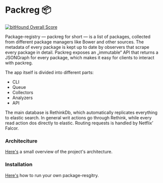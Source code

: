 # Packreg :package:

[![bitHound Overall Score](https://www.bithound.io/github/packreg/packreg-registry/badges/score.svg)](https://www.bithound.io/github/packreg/packreg-registry)   

Package-registry — packreg for short — is a list of packages, collected from different package managers like Bower and other sources. The metadata of every package is kept up to date by observers that scrape every package in detail. Packreg exposes an „immutable“ API that returns a JSONGraph for every package, which makes it easy for clients to interact with packreg.

The app itself is divided into different parts: 
- CLI
- Queue
- Collectors
- Analyzers
- API

The main database is RethinkDb, which automatically replicates everything to elastic search. In general writ actions go through Rethink, while every read action dos directly to elastic. Routing requests is handled by Netflix’ Falcor.

### Architeciture
[Here's](https://github.com/packreg/packreg-registry/blob/master/docs/architecture.md) a small overview of the project's architecture.

### Installation 
[Here's](https://github.com/packreg/packreg-registry/blob/master/docs/installation.md) how to run your own package-resgitry.
